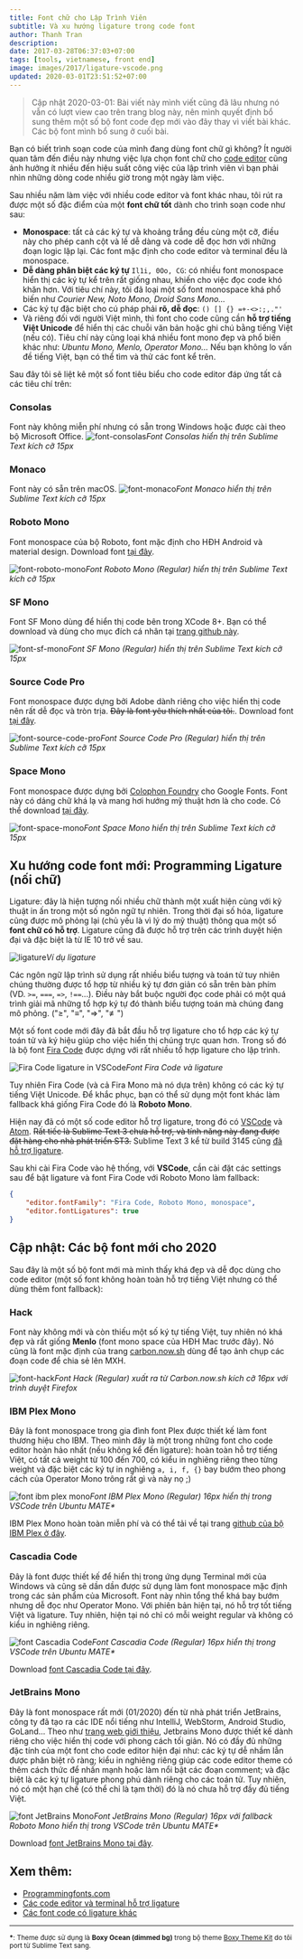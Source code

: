 ```yaml
---
title: Font chữ cho Lập Trình Viên
subtitle: Và xu hướng ligature trong code font
author: Thanh Tran
description:
date: 2017-03-28T06:37:03+07:00
tags: [tools, vietnamese, front end]
image: images/2017/ligature-vscode.png
updated: 2020-03-01T23:51:52+07:00
---
```


> Cập nhật 2020-03-01: Bài viết này mình viết cũng đã lâu nhưng nó vẫn có lượt view cao trên trang blog này, nên mình quyết định bổ sung thêm một số bộ font code đẹp mới vào đây thay vì viết bài khác. Các bộ font mình bổ sung ở cuối bài.

Bạn có biết trình soạn code của mình đang dùng font chữ gì không? Ít người quan tâm đến điều này nhưng việc lựa chọn font chữ cho [code editor](https://en.wikipedia.org/wiki/Source_code_editor) cũng ảnh hưởng ít nhiều đến hiệu suất công việc của lập trình viên vì bạn phải nhìn những dòng code nhiều giờ trong một ngày làm việc.

Sau nhiều năm làm việc với nhiều code editor và font khác nhau, tôi rút ra được một số đặc điểm của một **font chữ tốt** dành cho trình soạn code như sau:

- **Monospace**: tất cả các ký tự và khoảng trắng đều cùng một cỡ, điều này cho phép canh cột và lề dễ dàng và code dễ đọc hơn với những đoạn logic lặp lại. Các font mặc định cho code editor và terminal đều là monospace.
- **Dễ dàng phân biệt các ký tự** `Il1i, 0Oo, CG`: có nhiều font monospace hiển thị các ký tự kể trên rất giống nhau, khiến cho việc đọc code khó khăn hơn. Với tiêu chí này, tôi đã loại một số font monospace khá phổ biến như _Courier New, Noto Mono, Droid Sans Mono..._
- Các ký tự đặc biệt cho cú pháp phải **rõ, dễ đọc**: `() [] {} =+-<>:;,."'`
- Và riêng đối với người Việt mình, thì font cho code cũng cần **hỗ trợ tiếng Việt Unicode** để hiển thị các chuỗi văn bản hoặc ghi chú bằng tiếng Việt (nếu có). Tiêu chí này cũng loại khá nhiều font mono đẹp và phổ biến khác như: _Ubuntu Mono, Menlo, Operator Mono..._ Nếu bạn không lo vấn đề tiếng Việt, bạn có thể tìm và thử các font kể trên.

Sau đây tôi sẽ liệt kê một số font tiêu biểu cho code editor đáp ứng tất cả các tiêu chí trên:

### Consolas
Font này không miễn phí nhưng có sẵn trong Windows hoặc được cài theo bộ Microsoft Office.
![font-consolas](/images/2017/font-consolas.png)_Font Consolas hiển thị trên Sublime Text kích cỡ 15px_

### Monaco
Font này có sẵn trên macOS.
![font-monaco](/images/2017/font-monaco.png)_Font Monaco hiển thị trên Sublime Text kích cỡ 15px_

### Roboto Mono
Font monospace của bộ Roboto, font mặc định cho HĐH Android và material design. Download font [tại đây](https://github.com/google/fonts/tree/master/apache/robotomono).

![font-roboto-mono](/images/2017/font-roboto-mono.png)_Font Roboto Mono (Regular) hiển thị trên Sublime Text kích cỡ 15px_

### SF Mono
Font SF Mono dùng để hiển thị code bên trong XCode 8+. Bạn có thể download và dùng cho mục đích cá nhân tại [trang github này](https://github.com/muhasturk/SFMono).

![font-sf-mono](/images/2017/font-sf-mono.png)_Font SF Mono (Regular) hiển thị trên Sublime Text kích cỡ 15px_

### Source Code Pro
Font monospace được dựng bởi Adobe dành riêng cho việc hiển thị code nên rất dễ đọc và tròn trịa. <del>Đây là font yêu thích nhất của tôi.</del>. Download font [tại đây](https://github.com/adobe-fonts/source-code-pro).

![font-source-code-pro](/images/2017/font-source-code-pro.png)_Font Source Code Pro (Regular) hiển thị trên Sublime Text kích cỡ 15px_

### Space Mono
Font monospace được dựng bởi [Colophon Foundry](https://medium.com/google-design/introducing-space-mono-a-new-monospaced-typeface-by-colophon-foundry-for-google-fonts-84367eac6dfb#.ck1mpvy6z) cho Google Fonts. Font này có dáng chữ khá lạ và mang hơi hướng mỹ thuật hơn là cho code. Có thể download [tại đây](https://github.com/googlefonts/spacemono).

![font-space-mono](/images/2017/font-space-mono.png)_Font Space Mono hiển thị trên Sublime Text kích cỡ 15px_

## Xu hướng code font mới: Programming Ligature (nối chữ)

Ligature: đây là hiện tượng nối nhiều chữ thành một xuất hiện cùng với kỹ thuật in ấn trong một số ngôn ngữ tự nhiên. Trong thời đại số hóa, ligature cũng được mô phỏng lại (chủ yếu là vì lý do mỹ thuật) thông qua một số **font chữ có hỗ trợ**. Ligature cũng đã được hỗ trợ trên các trình duyệt hiện đại và đặc biệt là từ IE 10 trở về sau.

![ligature](/images/2017/ligature-drawing.svg)_Ví dụ ligature_

Các ngôn ngữ lập trình sử dụng rất nhiều biểu tượng và toán tử tuy nhiên chúng thường được tổ hợp từ nhiều ký tự đơn giản có sẵn trên bàn phím (VD. `>=`, `===`, `=>`, `!==`...). Điều này bắt buộc người đọc code phải có một quá trình giải mã những tổ hợp ký tự đó thành biểu tượng toán mà chúng đang mô phỏng. ("≥", "≡", "⇒", "≢")

Một số font code mới đây đã bắt đầu hỗ trợ ligature cho tổ hợp các ký tự toán tử và ký hiệu giúp cho việc hiển thị chúng trực quan hơn. Trong số đó là bộ font [Fira Code](https://github.com/tonsky/FiraCode) được dựng với rất nhiều tổ hợp ligature cho lập trình.

![Fira Code ligature in VSCode](/images/2017/ligature-vscode.png)_Font Fira Code và ligature_

Tuy nhiên Fira Code (và cả Fira Mono mà nó dựa trên) không có các ký tự tiếng Việt Unicode. Để khắc phục, bạn có thể sử dụng một font khác làm fallback khá giống Fira Code đó là **Roboto Mono**.

Hiện nay đã có một số code editor hỗ trợ ligature, trong đó có [VSCode](https://code.visualstudio.com/) và [Atom](https://atom.io/). <del>Rất tiếc là Sublime Text 3 chưa hỗ trợ, và tính năng này đang được đặt hàng cho nhà phát triển ST3.</del> Sublime Text 3 kể từ build 3145 cũng [đã hỗ trợ ligature](https://news.ycombinator.com/item?id=15413543).

Sau khi cài Fira Code vào hệ thống, với **VSCode**, cần cài đặt các settings sau để bật ligature và font Fira Code với Roboto Mono làm fallback:

```json
{
    "editor.fontFamily": "Fira Code, Roboto Mono, monospace",
    "editor.fontLigatures": true
}
```

## Cập nhật: Các bộ font mới cho 2020

Sau đây là một số bộ font mới mà mình thấy khá đẹp và dễ đọc dùng cho code editor (một số font không hoàn toàn hỗ trợ tiếng Việt nhưng có thể dùng thêm font fallback):

### Hack

Font này không mới và còn thiếu một số ký tự tiếng Việt, tuy nhiên nó khá đẹp và rất giống **Menlo** (font mono space của HĐH Mac trước đây). Nó cũng là font mặc định của trang [carbon.now.sh](https://carbon.now.sh) dùng để tạo ảnh chụp các đoạn code để chia sẻ lên MXH.

![font-hack](/images/2020/font-hack.png)_Font Hack (Regular) xuất ra từ Carbon.now.sh kích cỡ 16px với trình duyệt Firefox_

### IBM Plex Mono

Đây là font monospace trong gia đình font Plex được thiết kế làm font thương hiệu cho IBM. Theo mình đây là một trong những font cho code editor hoàn hảo nhất (nếu không kể đến ligature): hoàn toàn hỗ trợ tiếng Việt, có tất cả weight từ 100 đến 700, có kiểu in nghiêng riêng theo từng weight và đặc biệt các ký tự in nghiêng `a, i, f, {}` bay bướm theo phong cách của Operator Mono trông rất gì và này nọ ;)

![font ibm plex mono](/images/2020/font-ibm-plex-mono.png)_Font IBM Plex Mono (Regular) 16px hiển thị trong VSCode trên Ubuntu MATE*_

IBM Plex Mono hoàn toàn miễn phí và có thể tải về tại trang [github của bộ IBM Plex ở đây](https://github.com/IBM/plex).

### Cascadia Code

Đây là font được thiết kế để hiển thị trong ứng dụng Terminal mới của Windows và cũng sẽ dần dần được sử dụng làm font monospace mặc định trong các sản phẩm của Microsoft. Font này nhìn tổng thể khá bay bướm nhưng dễ đọc như Operator Mono. Với phiên bản hiện tại, nó hỗ trợ tốt tiếng Việt và ligature. Tuy nhiên, hiện tại nó chỉ có mỗi weight regular và không có kiểu in nghiêng riêng.

![font Cascadia Code](/images/2020/font-cascadia-code.png)_Font Cascadia Code (Regular) 16px hiển thị trong VSCode trên Ubuntu MATE*_

Download [font Cascadia Code tại đây](https://github.com/microsoft/cascadia-code/releases).

### JetBrains Mono

Đây là font monospace rất mới (01/2020) đến từ nhà phát triển JetBrains, công ty đã tạo ra các IDE nổi tiếng như IntelliJ, WebStorm, Android Studio, GoLand... Theo như [trang web giới thiệu](https://www.jetbrains.com/lp/mono/), Jetbrains Mono được thiết kế dành riêng cho việc hiển thị code với phong cách tối giản. Nó có đầy đủ những đặc tính của một font cho code editor hiện đại như: các ký tự dễ nhầm lẫn được phân biệt rõ ràng; kiểu in nghiêng riêng giúp các code editor theme có thêm cách thức để nhấn mạnh hoặc làm nổi bật các đoạn comment; và đặc biệt là các ký tự ligature phong phú dành riêng cho các toán tử. Tuy nhiên, nó có một hạn chế (có thể chỉ là tạm thời) đó là nó chưa hỗ trợ đầy đủ tiếng Việt.

![font JetBrains Mono](/images/2020/font-jetbrains-mono.png)_Font JetBrains Mono (Regular) 16px với fallback Roboto Mono hiển thị trong VSCode trên Ubuntu MATE*_

Download [font JetBrains Mono tại đây](https://www.jetbrains.com/lp/mono/).

## Xem thêm:

- [Programmingfonts.com](http://app.programmingfonts.org/#firacode)
- [Các code editor và terminal hỗ trợ ligature](https://github.com/tonsky/FiraCode#editor-support)
- [Các font code có ligature khác](https://github.com/tonsky/FiraCode#alternatives)

---
<small><strong>*</strong>: Theme được sử dụng là **Boxy Ocean (dimmed bg)** trong bộ theme [Boxy Theme Kit](https://marketplace.visualstudio.com/items?itemName=trongthanh.theme-boxythemekit) do tôi port từ Sublime Text sang.</small>

